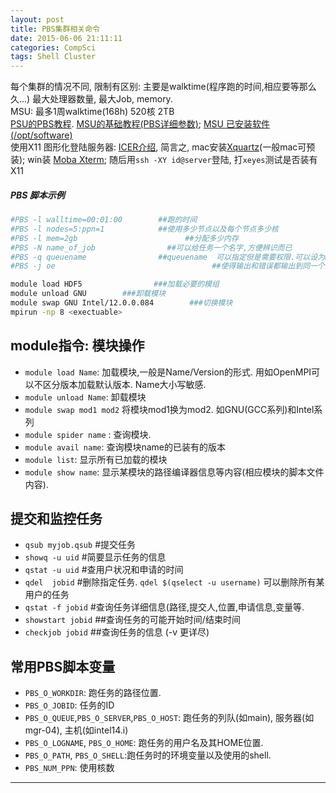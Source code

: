 ```yaml
---
layout: post
title: PBS集群相关命令
date: 2015-06-06 21:11:11
categories: CompSci
tags: Shell Cluster
---
```



每个集群的情况不同, 限制有区别: 主要是walktime(程序跑的时间,相应要等那么久...)  最大处理器数量, 最大Job, memory.   
MSU: 最多1周walktime(168h) 520核 2TB   
[PSU的PBS教程](http://rcc.its.psu.edu/user_guides/system_utilities/pbs/  ).  [MSU的基础教程(PBS详细参数)](https://wiki.hpcc.msu.edu/display/hpccdocs/Scheduling+Jobs ); [MSU 已安装软件 (/opt/software)](https://wiki.hpcc.msu.edu/display/hpccdocs/Installed+Software?src=search  )   
使用X11 图形化登陆服务器: [ICER介绍](https://wiki.hpcc.msu.edu/display/TEAC/iCER+Workshops%3A+Set+Up+Instructions), 简言之, mac安装[Xquartz](http://xquartz.macosforge.org/landing/  )(一般mac可预装); win装 [Moba Xterm](http://mobaxterm.mobatek.net/download-home-edition.html  ); 随后用`ssh -XY id@server`登陆, 打`xeyes`测试是否装有X11 

##### PBS 脚本示例
~~~~ bash
#PBS -l walltime=00:01:00        ##跑的时间
#PBS -l nodes=5:ppn=1            ##使用多少节点以及每个节点多少核
#PBS -l mem=2gb                        ##分配多少内存
#PBS -N name_of_job                ##可以给任务一个名字,方便辨识而已
#PBS -q queuename                ##queuename  可以指定但是需要权限.可以设为main. 建议不设定.
#PBS -j oe                                   ##使得输出和错误都输出到同一个文件.

module load HDF5                ###加载必要的模组
module unload GNU        ###卸载模块
module swap GNU Intel/12.0.0.084        ###切换模块
mpirun -np 8 <exectuable>
~~~~

## module指令: 模块操作
- `module load Name`: 加载模块,一般是Name/Version的形式. 用如OpenMPI可以不区分版本加载默认版本. Name大小写敏感.
- `module unload Name`: 卸载模块
- `module swap mod1 mod2` 将模块mod1换为mod2. 如GNU(GCC系列)和Intel系列
- `module spider name` : 查询模块.
- `module avail name`: 查询模块name的已装有的版本
- `module list`: 显示所有已加载的模块
- `module show name`: 显示某模块的路径编译器信息等内容(相应模块的脚本文件内容).

## 提交和监控任务
- `qsub myjob.qsub`            #提交任务
- `showq -u uid`        #简要显示任务的信息
- `qstat -u uid`    #查用户状况和申请的时间
- `qdel  jobid`  #删除指定任务. `qdel $(qselect -u username)`    可以删除所有某用户的任务
- `qstat -f jobid`  #查询任务详细信息(路径,提交人,位置,申请信息,变量等.
- `showstart jobid`    ##查询任务的可能开始时间/结束时间
- `checkjob jobid`    ##查询任务的信息 (-v 更详尽)


## 常用PBS脚本变量
- `PBS_O_WORKDIR`: 跑任务的路径位置.
- `PBS_O_JOBID`: 任务的ID
- `PBS_O_QUEUE`,`PBS_O_SERVER`,`PBS_O_HOST`: 跑任务的列队(如main), 服务器(如mgr-04), 主机(如intel14.i)
- `PBS_O_LOGNAME`, `PBS_O_HOME`: 跑任务的用户名及其HOME位置.
- `PBS_O_PATH`, `PBS_O_SHELL`:跑任务时的环境变量以及使用的shell.
- `PBS_NUM_PPN`: 使用核数

---